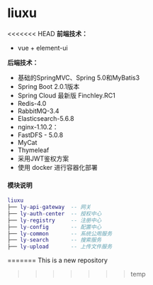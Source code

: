 # liuxu
<<<<<<< HEAD
**前端技术：**

- vue + element-ui 

 **后端技术：**

- 基础的SpringMVC、Spring 5.0和MyBatis3
- Spring Boot 2.0.1版本
- Spring Cloud 最新版 Finchley.RC1
- Redis-4.0
- RabbitMQ-3.4
- Elasticsearch-5.6.8
- nginx-1.10.2：
- FastDFS - 5.0.8
- MyCat
- Thymeleaf
- 采用JWT鉴权方案
- 使用 docker 进行容器化部署



#### 模块说明

```lua
liuxu
├── ly-api-gateway  -- 网关
├── ly-auth-center  -- 授权中心
├── ly-registry     -- 注册中心
├── ly-config 		-- 配置中心
├── ly-common  		-- 系统公用服务
├── ly-search       -- 搜索服务
├── ly-upload       -- 上传文件服务
```
=======
This is a new repository
>>>>>>> temp
